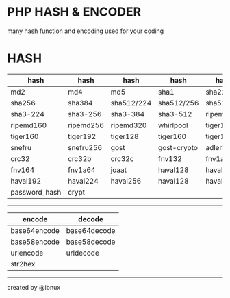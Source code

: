 # PHP HASH &amp; ENCODER
many hash function and encoding used for your coding

# HASH
| hash | hash | hash | hash | hash |
|---|---|---|---|---|
| md2  | md4  | md5  | sha1  | sha224  |
| sha256  | sha384  | sha512/224  | sha512/256  | sha512  |
| sha3-224  | sha3-256  | sha3-384  | sha3-512  | ripemd128  |
| ripemd160  | ripemd256  | ripemd320  | whirlpool  | tiger128  |
| tiger160  | tiger192  | tiger128  | tiger160  | tiger192  |
| snefru  | snefru256  | gost  | gost-crypto  | adler32  |
| crc32  | crc32b  | crc32c  | fnv132  | fnv1a32  |
| fnv164  | fnv1a64  | joaat  | haval128  | haval160  |
| haval192  | haval224  | haval256  | haval128  | haval160  |
| password_hash  | crypt  |   |   |   |

---

| encode | decode |
|---|---|
| base64encode  | base64decode  |
| base58encode  | base58decode  |
| urlencode  | urldecode  |
| str2hex |   |

---
created by @ibnux
